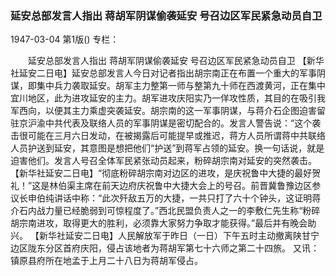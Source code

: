 ### 延安总部发言人指出  蒋胡军阴谋偷袭延安  号召边区军民紧急动员自卫

1947-03-04
第1版()
专栏：

　　延安总部发言人指出
    蒋胡军阴谋偷袭延安
    号召边区军民紧急动员自卫
    【新华社延安二日电】延安总部发言人今日对记者指出胡宗南正在布置一个重大的军事阴谋，即集中兵力袭取延安。胡军主力整第一师与整第九十师在西渡黄河，正在集中宜川地区，此为进攻延安的主力。胡军进攻庆阳实乃一佯攻性质，其目的在吸引我军西向，以便其主力乘虚突袭延安。胡宗南的这一军事阴谋，与蒋介石企图迫害留驻京沪渝中共代表及联络人员的军事阴谋是密切配合的。发言人警告说：“这个袭击很可能在三月六日发动，在被揭露后可能提早或推迟，蒋方人员所谓蒋中共联络人员护送到延安，其意图是想把他们“护送”到蒋军占领的延安。换一句话说，就是迫害他们。发言人号召全体军民紧张动员起来，粉碎胡宗南对延安的突然袭击。
    【新华社延安二日电】“彻底粉碎胡宗南对边区的进攻，是庆祝鲁中大捷的最好贺礼！”这是林伯渠主席在前天边府庆祝鲁中大捷大会上的号召。前晋冀鲁豫边区参议长申伯纯讲话中称：“此次歼敌五万的大捷，一共只打了六十个钟头，这证明蒋介石内战力量已经脆弱到可惊程度了。”西北民盟负责人之一的李敷仁先生称“粉碎胡宗南进攻，取得更大的胜利，必须靠大家努力争取才能获得。”最后并有晚会助兴。
    【新华社延安二日电】人民解放军于昨日（一日）下午五时主动撤离陕甘宁边区陇东分区首府庆阳，侵占该地者为蒋胡军第七十六师之第二十四旅。
    又讯：镇原县府所在地孟于上月二十八日为蒋胡军侵占。
